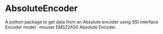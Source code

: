 # AbsoluteEncoder
A python package to get data from an Absolute encoder using SSI interface
Encoder model : mouser EMS22A50 Absolute Encoder. 

